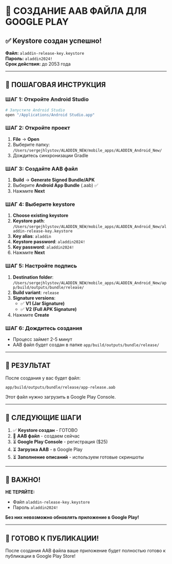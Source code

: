 # 🚀 СОЗДАНИЕ AAB ФАЙЛА ДЛЯ GOOGLE PLAY

## ✅ Keystore создан успешно!

**Файл:** `aladdin-release-key.keystore`  
**Пароль:** `aladdin2024!`  
**Срок действия:** до 2053 года  

---

## 📱 ПОШАГОВАЯ ИНСТРУКЦИЯ

### ШАГ 1: Откройте Android Studio
```bash
# Запустите Android Studio
open "/Applications/Android Studio.app"
```

### ШАГ 2: Откройте проект
1. **File** → **Open**
2. Выберите папку: `/Users/sergejhlystov/ALADDIN_NEW/mobile_apps/ALADDIN_Android_New/`
3. Дождитесь синхронизации Gradle

### ШАГ 3: Создайте AAB файл
1. **Build** → **Generate Signed Bundle/APK**
2. Выберите **Android App Bundle** (.aab) ✅
3. Нажмите **Next**

### ШАГ 4: Выберите keystore
1. **Choose existing keystore**
2. **Keystore path**: `/Users/sergejhlystov/ALADDIN_NEW/mobile_apps/ALADDIN_Android_New/aladdin-release-key.keystore`
3. **Key alias**: `aladdin`
4. **Keystore password**: `aladdin2024!`
5. **Key password**: `aladdin2024!`
6. Нажмите **Next**

### ШАГ 5: Настройте подпись
1. **Destination folder**: `/Users/sergejhlystov/ALADDIN_NEW/mobile_apps/ALADDIN_Android_New/app/build/outputs/bundle/release/`
2. **Build variant**: `release`
3. **Signature versions**: 
   - ✅ **V1 (Jar Signature)**
   - ✅ **V2 (Full APK Signature)**
4. Нажмите **Create**

### ШАГ 6: Дождитесь создания
- Процесс займет 2-5 минут
- AAB файл будет создан в папке `app/build/outputs/bundle/release/`

---

## 📁 РЕЗУЛЬТАТ

После создания у вас будет файл:
```
app/build/outputs/bundle/release/app-release.aab
```

Этот файл нужно загрузить в Google Play Console.

---

## 🎯 СЛЕДУЮЩИЕ ШАГИ

1. ✅ **Keystore создан** - ГОТОВО
2. 🔄 **AAB файл** - создаем сейчас
3. ⏳ **Google Play Console** - регистрация ($25)
4. ⏳ **Загрузка AAB** - в Google Play
5. ⏳ **Заполнение описаний** - используем готовые скриншоты

---

## 🔐 ВАЖНО!

**НЕ ТЕРЯЙТЕ:**
- Файл `aladdin-release-key.keystore`
- Пароль `aladdin2024!`

**Без них невозможно обновлять приложение в Google Play!**

---

## 🎉 ГОТОВО К ПУБЛИКАЦИИ!

После создания AAB файла ваше приложение будет полностью готово к публикации в Google Play Store!
